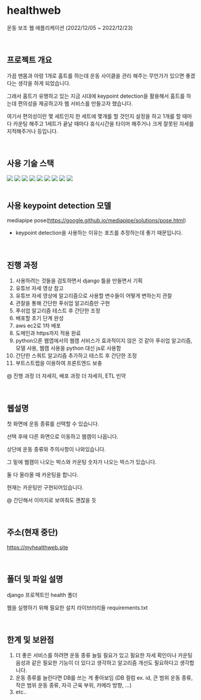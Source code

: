 # healthweb
운동 보조 웹 애플리케이션 (2022/12/05 ~ 2022/12/23)

<br>

## 프로젝트 개요
가끔 맨몸과 아령 1개로 홈트를 하는데 운동 사이클을 관리 해주는 무언가가 있으면 좋겠다는 생각을 하게 되었습니다.

그래서 홈트가 유행하고 있는 지금 시대에 keypoint detection을 활용해서 홈트를 하는데 편의성을 제공하고자 웹 서비스를 만들고자 했습니다.

여기서 편의성이란 몇 세트인지 한 세트에 몇개를 할 것인지 설정을 하고 1개를 할 때마다 카운팅 해주고 1세트가 끝날 때마다 휴식시간을 타이머 해주거나 크게 잘못된 자세를 지적해주거나 등입니다.

<br>

## 사용 기술 스택
<div>
  <img src="https://img.shields.io/badge/Git-F05032?style=flat&logo=Git&logoColor=white"/>
  <img src="https://img.shields.io/badge/GitHub-181717?style=flat&logo=GitHub&logoColor=white"/>
  <img src="https://img.shields.io/badge/Django-092E20?style=flat&logo=Django&logoColor=white"/>
  <img src="https://img.shields.io/badge/Python-3776AB?style=flat&logo=Python&logoColor=white"/>
  <img src="https://img.shields.io/badge/OpenCV-5C3EE8?style=flat&logo=OpenCV&logoColor=white"/>
  <img src="https://img.shields.io/badge/HTML5-E34F26?style=flat&logo=HTML5&logoColor=white"/>
  <img src="https://img.shields.io/badge/Amazon EC2-FF9900?style=flat&logo=Amazon EC2&logoColor=white"/>
  <img src="https://img.shields.io/badge/JavaScript-F7DF1E?style=flat&logo=JavaScript&logoColor=white"/>
  <img src="https://img.shields.io/badge/Bootstrap-7952B3?style=flat&logo=Bootstrap&logoColor=white"/>
</div>

<br>

## 사용 keypoint detection 모델
mediapipe pose(https://google.github.io/mediapipe/solutions/pose.html)

- keypoint detection을 사용하는 이유는 포즈를 추정하는데 좋기 때문입니다.

<br>

## 진행 과정
1. 사용하려는 것들을 검토하면서 django 틀을 만들면서 기획
2. 유튜브 자세 영상 참고
3. 유튜브 자세 영상에 알고리즘으로 사용할 변수들이 어떻게 변하는지 관찰
4. 관찰을 통해 간단한 푸쉬업 알고리즘만 구현
5. 푸쉬업 알고리즘 테스트 후 간단한 조정
6. 배포할 초기 단계 완성
7. aws ec2로 1차 배포
8. 도메인과 https까지 적용 완료
9. python으론 웹앱에서의 웹캠 서비스가 효과적이지 않은 것 같아 푸쉬업 알고리즘, 모델 사용, 웹캠 사용을 python 대신 js로 사용함
10. 간단한 스쿼트 알고리즘 추가하고 테스트 후 간단한 조정
11. 부트스트랩을 이용하여 프론트엔드 보충

@ 진행 과정 더 자세히, 배포 과정 더 자세히, ETL 빈약

<br>

## 웹설명
첫 화면에 운동 종류를 선택할 수 있습니다.

선택 후에 다른 화면으로 이동하고 웹캠이 나옵니다.

상단에 운동 종류와 주의사항이 나와있습니다.

그 밑에 웹캠이 나오는 박스와 카운팅 숫자가 나오는 박스가 있습니다.

둘 다 올라올 때 카운팅을 합니다.

현재는 카운팅만 구현되어있습니다.

@ 간단해서 이미지로 보여줘도 괜찮을 듯

<br>

## 주소(현재 중단)
https://myhealthweb.site

<br>

## 폴더 및 파일 설명
django 프로젝트인 health 폴더

웹을 실행하기 위해 필요한 설치 라이브러리들 requirements.txt

<br>

## 한계 및 보완점
1. 더 좋은 서비스를 하려면 운동 종류 늘릴 필요가 있고 필요한 자세 확인이나 카운팅 음성과 같은 필요한 기능이 더 있다고 생각하고 알고리즘 개선도 필요하다고 생각합니다.
2. 운동 종류를 늘린다면 DB를 쓰는 게 좋아보임 (DB 컬럼 ex. id, 큰 범위 운동 종류, 작은 범위 운동 종류, 자극 근육 부위, 카메라 방향, ...)
3. etc..
